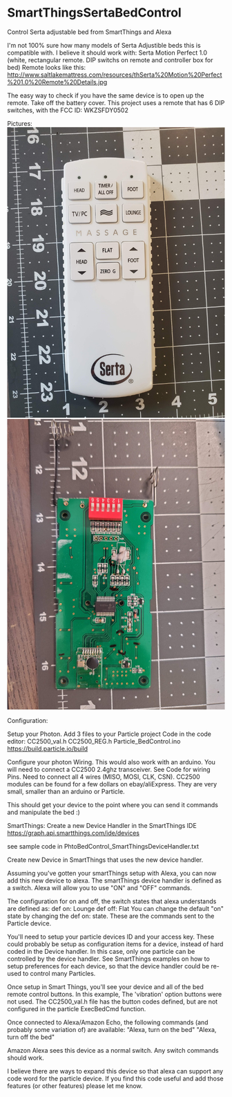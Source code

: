 # SmartThingsSertaBedControl
Control Serta adjustable bed from SmartThings and Alexa

I'm not 100% sure how many models of Serta Adjustible beds this is compatible with.
I believe it should work with:
Serta Motion Perfect 1.0 (white, rectangular remote. DIP switchs on remote and controller box for bed)
Remote looks like this: http://www.saltlakemattress.com/resources/thSerta%20Motion%20Perfect%201.0%20Remote%20Details.jpg

The easy way to check if you have the same device is to open up the remote. Take off the battery cover. This project uses a remote that has 6 DIP switches, with the FCC ID: WKZSFDY0502

Pictures:
![Remote](Remote_Front.jpg)
![Remote Control Board](Remote_Board.jpg)


Configuration:

Setup your Photon. Add 3 files to your Particle project Code in the code editor:
CC2500_val.h
CC2500_REG.h
Particle_BedControl.ino
https://build.particle.io/build

Configure your photon Wiring. This would also work with an arduino.
You will need to connect a CC2500 2.4ghz transceiver. See Code for wiring Pins. Need to connect all 4 wires (MISO, MOSI, CLK, CSN).
CC2500 modules can be found for a few dollars on ebay/aliExpress. They are very small, smaller than an arduino or Particle.

This should get your device to the point where you can send it commands and manipulate the bed :)


SmartThings:
Create a new Device Handler in the SmartThings IDE 
https://graph.api.smartthings.com/ide/devices

see sample code in PhtoBedControl_SmartThingsDeviceHandler.txt

Create new Device in SmartThings that uses the new device handler.

Assuming you've gotten your smartThings setup with Alexa, you can now add this new device to alexa.
The smartThings device handler is defined as a switch. Alexa will allow you to use "ON" and "OFF" commands. 

The configuration for on and off, the switch states that alexa understands are defined as:
def on: Lounge
def off: Flat
You can change the default "on" state by changing the def on: state. These are the commands sent to the Particle device.

You'll need to setup your particle devices ID and your access key. These could probably be setup as configuration items for a device, instead of hard coded in the Device handler. In this case, only one particle can be controlled by the device handler. See SmartThings examples on how to setup preferences for each device, so that the device handler could be re-used to control many Particles.

Once setup in Smart Things, you'll see your device and all of the bed remote control buttons. In this example, The 'vibration' option buttons were not used. The CC2500_val.h file has the button codes defined, but are not configured in the particle ExecBedCmd function.

Once connected to Alexa/Amazon Echo, the following commands (and probably some variation of) are available:
"Alexa, turn on the bed"
"Alexa, turn off the bed"

Amazon Alexa sees this device as a normal switch. Any switch commands should work.


I believe there are ways to expand this device so that alexa can support any code word for the particle device. If you find this code useful and add those features (or other features) please let me know.
